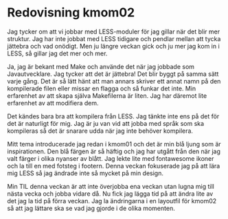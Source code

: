 ---
---
Redovisning kmom02
=========================

Jag tycker om att vi jobbar med LESS-moduler för jag gillar när det blir mer struktur. Jag har inte jobbat med LESS tidigare och pendlar mellan att tycka jättebra och vad onödigt. Men ju längre veckan gick och ju mer jag kom in i LESS, så gillar jag det mer och mer.

Ja, jag är bekant med Make och använde det när jag jobbade som Javautvecklare. Jag tycker att det är jättebra! Det blir byggt på samma sätt varje gång. Det är så lätt hänt att man annars skriver ett annat namn på den kompilerade filen eller missar en flagga och så funkar det inte. Min erfarenhet av att skapa själva Makefilerna är liten. Jag har däremot lite erfarenhet av att modifiera dem.

Det kändes bara bra att kompilera från LESS. Jag tänkte inte ens på det för det är naturligt för mig. Jag är ju van vid att jobba med språk som ska kompileras så det är snarare udda när jag inte behöver kompilera.

Mitt tema introducerade jag redan i kmom01 och det är min blå ljung som är inspirationen. Den blå färgen är så häftig och jag har utgått från den när jag valt färger i olika nyanser av blått. Jag lekte lite med fontawesome ikoner och la till en med fotsteg i footern. Denna veckan fokuserade jag på att lära mig LESS så jag ändrade inte så mycket på min design.

Min TIL denna veckan är att inte överjobba ena veckan utan lugna mig till nästa vecka och jobba vidare då. Nu fick jag lägga tid på att ändra lite av det jag la tid på förra veckan. Jag la ändringarna i en layoutfil för kmom02 så att jag lättare ska se vad jag gjorde i de olika momenten.
